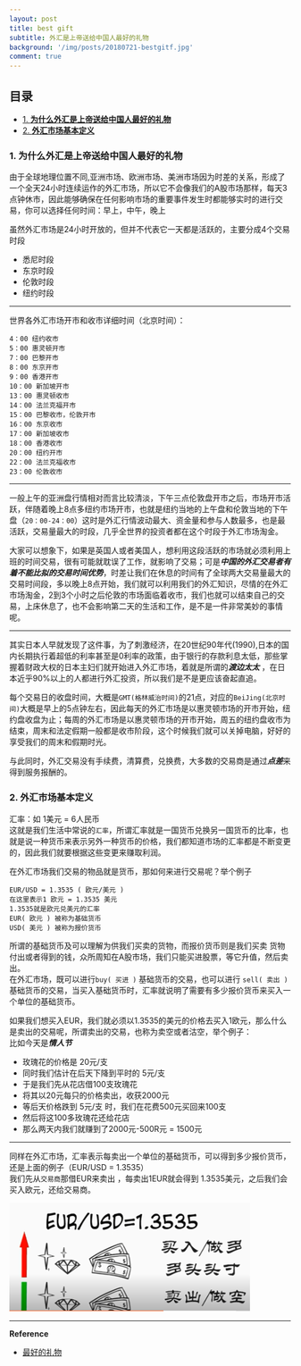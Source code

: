 ```yaml
---
layout: post
title: best gift
subtitle: 外汇是上帝送给中国人最好的礼物      
background: '/img/posts/20180721-bestgitf.jpg'
comment: true
---
```


## 目录

- [1. **为什么外汇是上帝送给中国人最好的礼物**](#1)
- [2. **外汇市场基本定义**](#2)

<h3 id="1">1. 为什么外汇是上帝送给中国人最好的礼物</h3>

由于全球地理位置不同,亚洲市场、欧洲市场、美洲市场因为时差的关系，形成了一个全天24小时连续运作的外汇市场，所以它不会像我们的A股市场那样，每天3点钟休市，因此能够确保在任何影响市场的重要事件发生时都能够实时的进行交易，你可以选择任何时间：早上，中午，晚上   

虽然外汇市场是24小时开放的，但并不代表它一天都是活跃的，主要分成4个交易时段   
* 悉尼时段   
* 东京时段   
* 伦敦时段   
* 纽约时段   

--- 
世界各外汇市场开市和收市详细时间（北京时间）：
   
	4：00 纽约收市    
	5：00 惠灵顿开市   
	7：00 巴黎开市   
	8：00 东京开市   
	9：00 香港开市   
	10：00 新加坡开市   
	13：00 惠灵顿收市   
	14：00 法兰克福开市   
	15：00 巴黎收市，伦敦开市   
	16：00 东京收市   
	17：00 新加坡收市   
	18：00 香港收市   
	20：00 纽约开市   
	22：00 法兰克福收市   
	23：00 伦敦收市  
 
---

一般上午的亚洲盘行情相对而言比较清淡，下午三点伦敦盘开市之后，市场开市活跃，伴随着晚上8点多纽约市场开市，也就是纽约当地的上午盘和伦敦当地的下午盘（`20：00-24：00`）这时是外汇行情波动最大、资金量和参与人数最多，也是最活跃，交易量最大的时段，几乎全世界的投资者都在这个时段于外汇市场淘金。   
 
大家可以想象下，如果是英国人或者美国人，想利用这段活跃的市场就必须利用上班的时间交易，很有可能就耽误了工作，就影响了交易；可是***中国的外汇交易者有着不能比拟的交易时间优势***，时差让我们在休息的时间有了全球两大交易量最大的交易时间段，多以晚上8点开始，我们就可以利用我们的外汇知识，尽情的在外汇市场淘金，2到3个小时之后伦敦的市场面临着收市，我们也就可以结束自己的交易，上床休息了，也不会影响第二天的生活和工作，是不是一件非常美妙的事情呢。   

---
其实日本人早就发现了这件事，为了刺激经济，在20世纪90年代(1990),日本的国内长期执行着超低的利率甚至是0利率的政策，由于银行的存款利息太低，那些掌握着财政大权的日本主妇们就开始进入外汇市场，着就是所谓的***渡边太太*** ，在日本近乎90%以上的人都进行外汇投资，所以我们是不是更应该奋起直追。   

每个交易日的收盘时间，大概是`GMT(格林威治时间)`的21点，对应的`BeiJing(北京时间)`大概是早上的5点钟左右，因此每天的外汇市场是以惠灵顿市场的开市开始，纽约盘收盘为止；每周的外汇市场是以惠灵顿市场的开市开始，周五的纽约盘收市为结束，周末和法定假期一般都是收市阶段，这个时候我们就可以关掉电脑，好好的享受我们的周末和假期时光。   

与此同时，外汇交易没有手续费，清算费，兑换费，大多数的交易商是通过***点差***来得到服务报酬的。

<h3 id="2">2. 外汇市场基本定义</h3>

汇率：如 1美元 = 6人民币   
这就是我们生活中常说的`汇率`，所谓汇率就是一国货币兑换另一国货币的比率，也就是说一种货币来表示另外一种货币的价格，我们都知道市场的汇率都是不断变更的，因此我们就要根据这些变更来赚取利润。 
  
在外汇市场我们交易的物品就是货币，那如何来进行交易呢？举个例子
   
	EUR/USD = 1.3535 ( 欧元/美元 )
	在这里表示1 欧元 = 1.3535 美元       
	1.3535就是欧元兑美元的汇率
	EUR( 欧元 ) 被称为基础货币    
	USD( 美元 ) 被称为报价货币    

所谓的基础货币及可以理解为供我们买卖的货物，而报价货币则是我们买卖
货物付出或者得到的钱，众所周知在A股市场，我们只能买进股票，等它升值，然后卖出。   
在外汇市场，既可以进行`buy( 买进 )` 基础货币的交易，也可以进行 `sell( 卖出 )` 基础货币的交易，当买入基础货币时，汇率就说明了需要有多少报价货币来买入一个单位的基础货币。   

如果我们想买入EUR，我们就必须以1.3535的美元的价格去买入1欧元，那么什么是卖出的交易呢，所谓卖出的交易，也称为卖空或者沽空，举个例子：   
比如今天是***情人节***      
* 玫瑰花的价格是 20元/支   
* 同时我们估计在后天下降到平时的 5元/支      
* 于是我们先从花店借100支玫瑰花   
* 将其以20元每只的价格卖出，收获2000元  
* 等后天价格跌到 5元/支 时，我们在花费500元买回来100支   
* 然后将这100多玫瑰花还给花店   
* 那么两天内我们就赚到了2000元-500R元 = 1500元   

---
同样在外汇市场，汇率表示每卖出一个单位的基础货币，可以得到多少报价货币，还是上面的例子（EUR/USD = 1.3535）   
我们先从`交易商`那借EUR来卖出 ，每卖出1EUR就会得到 1.3535美元，之后我们会买入欧元，还给交易商。   

![Sell/Buy](/img/posts/20180721-bas.png "Sell/Buy")

--- 

**Reference**

- [最好的礼物](https://yangxiaoga.github.io/2018/07/21/bestgitf.html)

